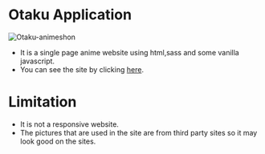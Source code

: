 # Otaku Application

![Otaku-animeshon](https://user-images.githubusercontent.com/75711381/110240734-66f27900-7f75-11eb-9d17-38f9a42fb3a8.PNG)

- It is a single page anime website using html,sass and some vanilla javascript.
- You can see the site by clicking [here](https://otaku-animeshon.netlify.app/).

# Limitation

- It is not a responsive website.
- The pictures that are used in the site are from third party sites so it may look good on the sites.
